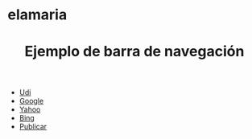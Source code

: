 elamaria
========
<!DOCTYPE html>

<html lang="es">

<head>

<meta charset="utf-8" />

<title>Menú de ejemplo</title>

<meta name="description" content="Menú de ejemplo" />

<link rel="stylesheet" href="css/normalize.css">

<link rel="stylesheet" href="css/estilos.css">

</head>

<body>

<header>

<h1>Ejemplo de barra de navegación</h1>

</header>
<ul>

<li><a href="http://www.udi.edu.co">Udi</a></li>

<li><a href="http://www.google.com">Google</a></li>

<li><a href="http://www.yahoo.com">Yahoo</a></li>

<li><a href="http://www.bing.com">Bing</a></li>

<li><a href="#">Publicar</a></li>

</ul>
<nav>

</nav>

</body>

</html
